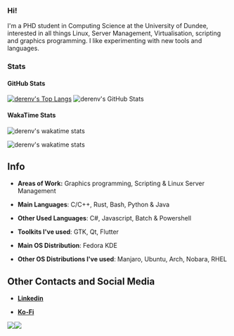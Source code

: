 ### Hi!

I'm a PHD student in Computing Science at the University of Dundee, interested in all things Linux, Server Management, Virtualisation, scripting and graphics programming. I like experimenting with new tools and languages.

### Stats

#### GitHub Stats

[![derenv's Top Langs](https://github-readme-stats.vercel.app/api/top-langs/?username=derenv&langs_count=50&theme=solarized-dark&layout=compact)](https://github.com/anuraghazra/github-readme-stats) ![derenv's GitHub Stats](https://github-readme-stats.vercel.app/api?username=derenv&show_icons=true&include_all_commits=true&count_private=true&theme=solarized-dark)

#### WakaTime Stats

![derenv's wakatime stats](https://wakatime.com/share/@lokonu/23f8e5e4-896e-4a80-9e09-ad7ae118085f.svg)

![derenv's wakatime stats](https://wakatime.com/share/@lokonu/71b81647-d89a-4ebe-a322-f1a6fb389cf5.svg)

<!--
https://github.com/anuraghazra/github-readme-stats
**derenv/derenv** is a ✨ _special_ ✨ repository because its `README.md` (this file) appears on your GitHub profile.
-->

## Info
* **Areas of Work:** Graphics programming, Scripting & Linux Server Management

* **Main Languages**: C/C++, Rust, Bash, Python & Java

* **Other Used Languages**: C#, Javascript, Batch & Powershell

* **Toolkits I've used**: GTK, Qt, Flutter

* **Main OS Distribution**: Fedora KDE

* **Other OS Distributions I've used**: Manjaro, Ubuntu, Arch, Nobara, RHEL

## Other Contacts and Social Media

* [**Linkedin**](https://www.linkedin.com/in/deren-vural/)

* [**Ko-Fi**](https://ko-fi.com/lokonu)

<!--
The above section is straight up taken from https://github.com/ItzSwirlz/ItzSwirlz/edit/main/README.md
-->

![](https://badgen.net/https/7nurzgmzv.npkn.net/fah-badge/-1/0/lokonu/-1/0)![](https://badgen.net/https/7nurzgmzv.npkn.net/fah-badge/-1/0/lokonu/-1/1)
